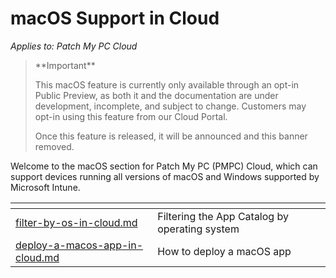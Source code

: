 # macOS Support in Cloud

_Applies to: Patch My PC Cloud_

> \*\*Important\*\*
>
> This macOS feature is currently only available through an opt-in Public Preview, as both it and the documentation are under development, incomplete, and subject to change. Customers may opt-in using this feature from our Cloud Portal.
>
> Once this feature is released, it will be announced and this banner removed.

Welcome to the macOS section for Patch My PC (PMPC) Cloud, which can support devices running all versions of macOS and Windows supported by Microsoft Intune.

<table data-view="cards"><thead><tr><th data-type="content-ref"></th><th></th></tr></thead><tbody><tr><td><a href="filter-by-os-in-cloud.md">filter-by-os-in-cloud.md</a></td><td>Filtering the App Catalog by operating system</td></tr><tr><td><a href="deploy-a-macos-app-in-cloud.md">deploy-a-macos-app-in-cloud.md</a></td><td>How to deploy a macOS app</td></tr></tbody></table>
